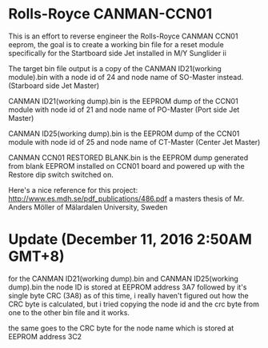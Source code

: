 # Rolls-Royce CANMAN-CCN01
This is an effort to reverse engineer the Rolls-Royce CANMAN CCN01 eeprom, the goal is to create a working bin file for a reset module specifically for the Startboard side Jet installed in M/Y Sunglider ii

The target bin file output is a copy of the CANMAN ID21(working module).bin with a node id of 24 and node name of SO-Master instead.(Starboard side Jet Master)

CANMAN ID21(working dump).bin is the EEPROM dump of the CCN01 module with node id of 21 and node name of PO-Master (Port side Jet Master)

CANMAN ID25(working dump).bin is the EEPROM dump of the CCN01 module with node id of 25 and node name of CT-Master (Center Jet Master)

CANMAN CCN01 RESTORED BLANK.bin is the EEPROM dump generated from blank EEPROM installed on CCN01 board and powered up with the Restore dip switch switched on.

Here's a nice reference for this project: http://www.es.mdh.se/pdf_publications/486.pdf a masters thesis of Mr. Anders Möller of Mälardalen University, Sweden

# Update (December 11, 2016 2:50AM GMT+8)

for the CANMAN ID21(working dump).bin and CANMAN ID25(working dump).bin the node ID is stored at EEPROM address 3A7 followed by it's single byte CRC (3A8) as of this time, i really haven't figured out how the CRC byte is calculated, but i tried copying the node id and the crc byte from one to the other bin file and it works.

the same goes to the CRC byte for the node name which is stored at EEPROM address 3C2 
